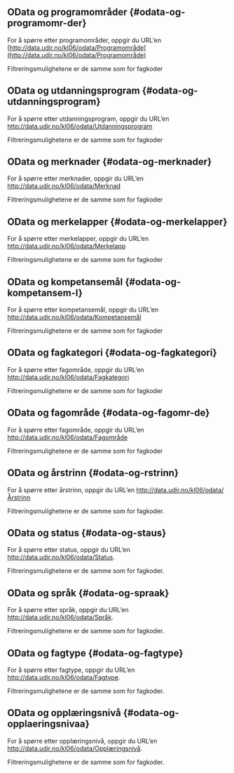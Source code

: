 ## OData og programområder {#odata-og-programomr-der}

For å spørre etter programområder, oppgir du URL’en [http://data.udir.no/kl06/odata/Programområde](http://data.udir.no/kl06/odata/Programområde)

Filtreringsmulighetene er de samme som for fagkoder

## OData og utdanningsprogram {#odata-og-utdanningsprogram}

For å spørre etter utdanningsprogram, oppgir du URL’en http://data.udir.no/kl06/odata/Utdanningsprogram

Filtreringsmulighetene er de samme som for fagkoder

## OData og merknader {#odata-og-merknader}

For å spørre etter merknader, oppgir du URL’en http://data.udir.no/kl06/odata/Merknad

Filtreringsmulighetene er de samme som for fagkoder

## OData og merkelapper {#odata-og-merkelapper}

For å spørre etter merkelapper, oppgir du URL’en http://data.udir.no/kl06/odata/Merkelapp

Filtreringsmulighetene er de samme som for fagkoder

## OData og kompetansemål {#odata-og-kompetansem-l}

For å spørre etter kompetansemål, oppgir du URL’en http://data.udir.no/kl06/odata/Kompetansemål

Filtreringsmulighetene er de samme som for fagkoder

## OData og fagkategori {#odata-og-fagkategori}

For å spørre etter fagområde, oppgir du URL’en http://data.udir.no/kl06/odata/Fagkategori

Filtreringsmulighetene er de samme som for fagkoder

## OData og fagområde {#odata-og-fagomr-de}

For å spørre etter fagområde, oppgir du URL’en http://data.udir.no/kl06/odata/Fagområde

Filtreringsmulighetene er de samme som for fagkoder

## OData og årstrinn {#odata-og-rstrinn}

For å spørre etter årstrinn, oppgir du URL’en http://data.udir.no/kl06/odata/Årstrinn

Filtreringsmulighetene er de samme som for fagkoder.

## OData og status {#odata-og-staus}

For å spørre etter status, oppgir du URL’en http://data.udir.no/kl06/odata/Status.

Filtreringsmulighetene er de samme som for fagkoder.

## OData og språk {#odata-og-spraak}

For å spørre etter språk, oppgir du URL’en http://data.udir.no/kl06/odata/Språk.

Filtreringsmulighetene er de samme som for fagkoder.

## OData og fagtype {#odata-og-fagtype}

For å spørre etter fagtype, oppgir du URL’en http://data.udir.no/kl06/odata/Fagtype.

Filtreringsmulighetene er de samme som for fagkoder.

## OData og opplæringsnivå {#odata-og-opplaeringsnivaa}

For å spørre etter opplæringsnivå, oppgir du URL’en http://data.udir.no/kl06/odata/Opplæringsnivå.

Filtreringsmulighetene er de samme som for fagkoder.